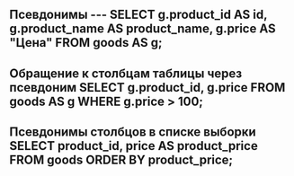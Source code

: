 Псевдонимы ---
SELECT g.product_id AS id,
       g.product_name AS product_name,
       g.price AS "Цена"
FROM goods AS g;
---

Обращение к столбцам таблицы через псевдоним
SELECT g.product_id, g.price
FROM goods AS g
WHERE g.price > 100;
---

Псевдонимы столбцов в списке выборки
SELECT product_id, price AS product_price
FROM goods
ORDER BY product_price;
---


